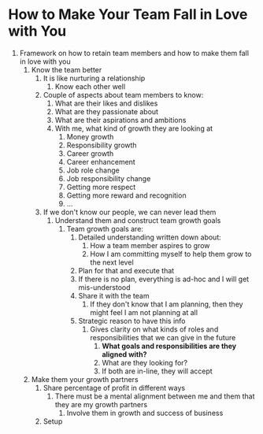 # How to Make Your Team Fall in Love with You #
1. Framework on how to retain team members and how to make them fall in love with you
	1. Know the team better
		1. It is like nurturing a relationship
			1. Know each other well
		2. Couple of aspects about team members to know:
			1. What are their likes and dislikes
			2. What are they passionate about
			3. What are their aspirations and ambitions
			4. With me, what kind of growth they are looking at
				1. Money growth
				2. Responsibility growth
				3. Career growth
				4. Career enhancement
				5. Job role change
				6. Job responsibility change
				7. Getting more respect
				8. Getting more reward and recognition
				9. ...
		3. If we don't know our people, we can never lead them
			1. Understand them and construct team growth goals
				1. Team growth goals are:
					1. Detailed understanding written down about:
						1. How a team member aspires to grow
						2. How I am committing myself to help them grow to the next level
					2. Plan for that and execute that
					3. If there is no plan, everything is ad-hoc and I will get mis-understood
					4. Share it with the team
						1. If they don't know that I am planning, then they might feel I am not planning at all
					5. Strategic reason to have this info
						1. Gives clarity on what kinds of roles and responsibilities that we can give in the future
							1. **What goals and responsibilities are they aligned with?**
							2. What are they looking for?
							3. If both are in-line, they will accept
	2. Make them your growth partners
		1. Share percentage of profit in different ways
			1. There must be a mental alignment between me and them that they are my growth partners
				1. Involve them in growth and success of business
		2. Setup 